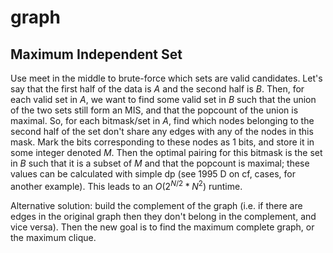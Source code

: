 # graph

## Maximum Independent Set
Use meet in the middle to brute-force which sets are valid candidates. Let's say that the first half of the data is $A$ and the second half is $B$. Then, for each valid set in $A$, we want to find some valid set in $B$ such that the union of the two sets still form an MIS, and that the popcount of the union is maximal. So, for each bitmask/set in $A$, find which nodes belonging to the second half of the set don't share any edges with any of the nodes in this mask. Mark the bits corresponding to these nodes as $1$ bits, and store it in some integer denoted $M$. Then the optimal pairing for this bitmask is the set in $B$ such that it is a subset of $M$ and that the popcount is maximal; these values can be calculated with simple dp (see 1995 D on cf, cases, for another example). This leads to an $O(2^{N/2}*N^2)$ runtime. 

Alternative solution: build the complement of the graph (i.e. if there are edges in the original graph then they don't belong in the complement, and vice versa). Then the new goal is to find the maximum complete graph, or the maximum clique.